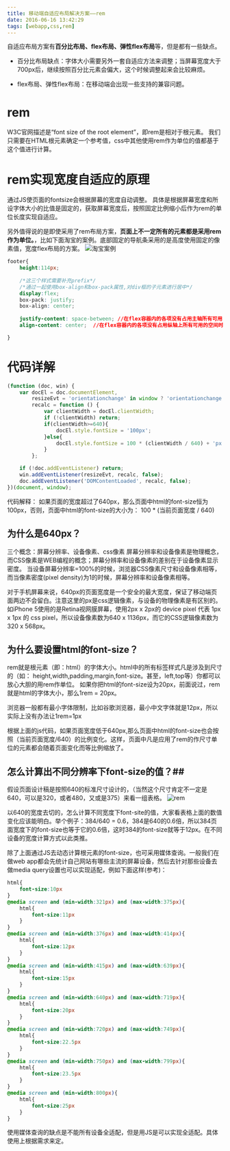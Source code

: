 ```yaml
---
title: 移动端自适应布局解决方案——rem
date: 2016-06-16 13:42:29
tags: [webapp,css,rem]
---
```

自适应布局方案有**百分比布局、flex布局、弹性flex布局**等，但是都有一些缺点。
- 百分比布局缺点：字体大小需要另外一套自适应方法来调整；当屏幕宽度大于700px后，继续按照百分比元素会偏大，这个时候调整起来会比较麻烦。

- flex布局、弹性flex布局：在移动端会出现一些支持的兼容问题。

# rem #
W3C官网描述是“font size of the root element”，即rem是相对于根元素。
我们只需要在HTML根元素确定一个参考值，css中其他使用rem作为单位的值都基于这个值进行计算。
# rem实现宽度自适应的原理 #
通过JS使页面<html>的fontsize会根据屏幕的宽度自动调整。
具体是根据屏幕宽度和所设字体大小的比值是固定的，获取屏幕宽度后，按照固定比例缩小后作为rem的单位长度实现自适应。

另外值得说的是即使采用了rem布局方案，**页面上不一定所有的元素都是采用rem作为单位。**，比如下面淘宝的案例。底部固定的导航条采用的是高度使用固定的像素值，宽度flex布局的方案。
![淘宝案例](http://qiniu.huzerui.com/image/2016-06-16-rem-adaptive-layout-1.jpg)
```css
footer{
	height:114px;
	
	/*这三个样式需要补充prefix*/
    /*通过一起使用box-align和box-pack属性,对div框的子元素进行居中*/
	display:flex;
	box-pack: justify;
	box-align: center;
    
	justify-content: space-between; //在flex容器内的各项没有占用主轴所有可用的空间时,元素的各项周围留有空白
	align-content: center;  //在flex容器内的各项没有占用纵轴上所有可用的空间时，元素居中对齐

}
```
# 代码详解 #
```javascript
(function (doc, win) {
    var docEl = doc.documentElement,
        resizeEvt = 'orientationchange' in window ? 'orientationchange' : 'resize',
        recalc = function () {
            var clientWidth = docEl.clientWidth;
            if (!clientWidth) return;
            if(clientWidth>=640){
                docEl.style.fontSize = '100px';
            }else{
                docEl.style.fontSize = 100 * (clientWidth / 640) + 'px';
            }
        };

    if (!doc.addEventListener) return;
    win.addEventListener(resizeEvt, recalc, false);
    doc.addEventListener('DOMContentLoaded', recalc, false);
})(document, window);
```
代码解释：
如果页面的宽度超过了640px，那么页面中html的font-size恒为100px，否则，页面中html的font-size的大小为： 100 * (当前页面宽度 / 640) 

## 为什么是640px？ ##
三个概念：屏幕分辨率、设备像素、css像素
屏幕分辨率和设备像素是物理概念，而CSS像素是WEB编程的概念；屏幕分辨率和设备像素的差别在于设备像素显示密度。
当设备屏幕分辨率=100%的时候，浏览器CSS像素尺寸和设备像素相等，而当像素密度(pixel density)为1的时候，屏幕分辨率和设备像素相等。

对于手机屏幕来说，640px的页面宽度是一个安全的最大宽度，保证了移动端页面两边不会留白。注意这里的px是css逻辑像素，与设备的物理像素是有区别的。如iPhone 5使用的是Retina视网膜屏幕，使用2px x 2px的 device pixel 代表 1px x 1px 的 css pixel，所以设备像素数为640 x 1136px，而它的CSS逻辑像素数为320 x 568px。

## 为什么要设置html的font-size？ ##
rem就是根元素（即：html）的字体大小。html中的所有标签样式凡是涉及到尺寸的（如： height,width,padding,margin,font-size。甚至，left,top等）你都可以放心大胆的用rem作单位。
如果你把html的font-size设为20px，前面说过，rem就是html的字体大小，那么1rem = 20px。

浏览器一般都有最小字体限制，比如谷歌浏览器，最小中文字体就是12px，所以实际上没有办法让1rem=1px

根据上面的js代码，如果页面宽度低于640px,那么页面中html的font-size也会按照（当前页面宽度/640）的比例变化。这样，页面中凡是应用了rem的作尺寸单位的元素都会随着页面变化而等比例缩放了。

## 怎么计算出不同分辨率下font-size的值？##
假设页面设计稿是按照640的标准尺寸设计的，（当然这个尺寸肯定不一定是640，可以是320，或者480，又或是375）来看一组表格。
![rem](http://qiniu.huzerui.com/image/2016-06-16-rem-adaptive-layout-2.jpg)

以640的宽度去切的，怎么计算不同宽度下font-site的值，大家看表格上面的数值变化应该能明白。举个例子：384/640 = 0.6，384是640的0.6倍，所以384页面宽度下的font-size也等于它的0.6倍，这时384的font-size就等于12px。在不同设备的宽度计算方式以此类推。

除了上面通过JS去动态计算根元素的font-size，也可采用媒体查询。一般我们在做web app都会先统计自己网站有哪些主流的屏幕设备，然后去针对那些设备去做media query设置也可以实现适配，例如下面这样(参考)：
```css
html{
    font-size:10px
} 
@media screen and (min-width:321px) and (max-width:375px){
    html{
        font-size:11px
    }   
} 
@media screen and (min-width:376px) and (max-width:414px){
    html{
        font-size:12px
    }
} 
@media screen and (min-width:415px) and (max-width:639px){
    html{
        font-size:15px
    }
} 
@media screen and (min-width:640px) and (max-width:719px){
    html{
        font-size:20px
    }
} 
@media screen and (min-width:720px) and (max-width:749px){
    html{
        font-size:22.5px
    }
} 
@media screen and (min-width:750px) and (max-width:799px){
    html{
        font-size:23.5px
    }
} 
@media screen and (min-width:800px){
    html{
        font-size:25px
    }
}
```
使用媒体查询的缺点是不能所有设备全适配，但是用JS是可以实现全适配。具体使用上根据需求来定。